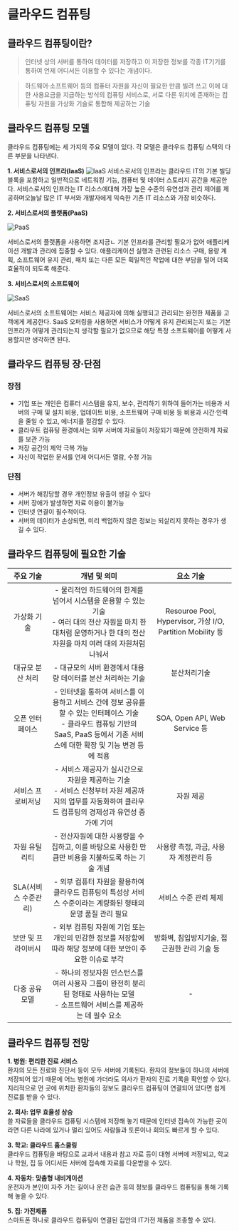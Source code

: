 
# 클라우드 컴퓨팅



## 클라우드 컴퓨팅이란? 

> 인터넷 상의 서버를 통하여 데이터를 저장하고 이 저장한 정보를 각종 IT기기를 통하여 언제
> 어디서든 이용할 수 있다는 개념이다.

> 하드웨어·소프트웨어 등의 컴퓨터 자원을 자신이 필요한 만큼 빌려 쓰고 이에 대한 사용요금을
> 지급하는 방식의 컴퓨팅 서비스로, 서로 다른 위치에 존재하는 컴퓨팅 자원을 가상화 기술로
> 통합해 제공하는 기술





## 클라우드 컴퓨팅 모델  

클라우드 컴퓨팅에는 세 가지의 주요 모델이 있다. 각 모델은 클라우드 컴퓨팅 스택의 다른 부분을 나타낸다.

**1. 서비스로서의 인프라(IaaS)**
![IaaS](https://user-images.githubusercontent.com/50125085/57601823-821e1880-7598-11e9-9c3c-77b28a1afe0a.png)
서비스로서의 인프라는 클라우드 IT의 기본 빌딩 블록을 포함하고 일반적으로 네트워킹 기능, 컴퓨터 및 데이터 스토리지 공간을 제공한다.
서비스로서의 인프라는 IT 리소스에대해 가장 높은 수준의 유연성과 관리 제어를 제공하며오늘날 많은 IT 부서와 개발자에게 익숙한 기존 IT 리소스와 가장 비슷하다.

**2. 서비스로서의 플랫폼(PaaS)**

![PaaS](<https://user-images.githubusercontent.com/50125085/57601920-c01b3c80-7598-11e9-82be-900d348273d4.png>)

서비스로서의 플랫폼을 사용하면 조지긍ㄴ 기본 인프라를 관리할 필요가 없어 애플리케이션 개발과 관리에 집중할 수 있다. 애플리케이션 실행과 관련된 리소스 구매, 용량 계획, 소프트웨어 유지 관리, 패치 또는 다른 모든 획일적인 작업에 대한 부담을 덜어 더욱 효율적이 되도록 해준다.

**3. 서비스로서의 소프트웨어**

![SaaS](<https://user-images.githubusercontent.com/50125085/57601978-e7720980-7598-11e9-9b7f-9dfa0070684f.png>)

서비스로서의 소프트웨어는 서비스 제공자에 의해 실행되고 관리되는 완전한 제품을 고객에게 제공한다. SaaS 오퍼링을 사용하면 서비스가 어떻게 유지 관리되는지 또는 기본 인프라가 어떻게 관리되는지 생각할 필요가 없으므로 해당 특정 소프트웨어를 어떻게 사용할지만 생각하면 된다.





## 클라우드 컴퓨팅 장·단점  

### 장점

- 기업 또는 개인은 컴퓨터 시스템을 유지, 보수, 관리하기 위하여 들어가는 비용과 서버의 구매 및
  설치 비용, 업데이트 비용, 소프트웨어 구매 비용 등 비용과 시간·인력을 줄일 수 있고, 에너지를
  절감할 수 있다.
- 클라우트 컴퓨팅 환경에서는 외부 서버에 자료들이 저장되기 때문에 안전하게 자료를 보관 가능
- 저장 공간의 제약 극복 가능
- 자신이 작업한 문서를 언제 어디서든 열람, 수정 가능

### 단점

- 서버가 해킹당할 경우 개인정보 유출이 생길 수 있다
- 서버 장애가 발생하면 자료 이용이 불가능
- 인터넷 연결이 필수적이다.
- 서버의 데이터가 손상되면, 미리 백업하지 않은 정보는 되살리지 못하는 경우가 생길 수 있다.





## 클라우드 컴퓨팅에 필요한 기술  

|    **주요 기술**     |                       **개념 및 의미**                       |                       **요소 기술**                        |
| :------------------: | :----------------------------------------------------------: | :--------------------------------------------------------: |
|     가상화 기술      | - 물리적인 하드웨어의 한계를 넘어서 시스템을 운용할 수 있는 기술<br>- 여러 대의 전산 자원을 마치 한 대처럼 운영하거나 한 대의 전산자원을 마치 여러 대의 자원처럼 나눠서 | Resouroe Pool, Hypervisor, 가상 I/O, Partition Mobility 등 |
|   대규모 분산 처리   | - 대규모의 서버 환경에서 대용량 데이터를 분산 처리하는 기술  |                        분산처리기술                        |
|   오픈 인터페이스    | - 인터넷을 통하여 서비스를 이용하고 서비스 간에 정보 공유를 할 수 있는 인터페이스 기술<br>- 클라우드 컴퓨팅 기반의 SaaS, PaaS 등에서 기존 서비스에 대한 확장 및 기능 변경 등에 적용 |               SOA, Open API, Web Service 등                |
|  서비스 프로비저닝   | - 서비스 제공자가 실시간으로 자원을 제공하는 기술<br>- 서비스 신청부터 자원 제공까지의 업무를 자동화하여 클라우드 컴퓨팅의 경제성과 유연성 증가에 기여 |                         자원 제공                          |
|    자원 유틸리티     | - 전산자원에 대한 사용량을 수집하고, 이를 바탕으로 사용한 만큼만 비용을 지불하도록 하는 기술 개념 |           사용량 측정, 과금, 사용자 계정관리 등            |
| SLA(서비스 수준관리) | - 외부 컴퓨터 자원을 활용하여 클라우드 컴퓨팅의 특성상 서비스 수준이라는 계량화된 형태의 운영 품질 관리 필요 |                   서비스 수준 관리 체제                    |
|  보안 및 프라이버시  | - 외부 컴퓨팅 자원에 기업 또는 개인의 민감한 정보를 저장함에 따라 해당 정보에 대한 보안이 주요한 이슈로 부각 |        방화벽, 침입방지기술, 접근권한 관리 기술 등         |
|    다중 공유 모델    | - 하나의 정보자원 인스턴스를 여러 사용자 그룹이 완전히 분리된 형태로 사용하는 모델<br>- 소프트웨어 서비스를 제공하는 데 필수 요소 |                             -                              |





## 클라우드 컴퓨팅 전망  

**1. 병원: 편리한 진료 서비스**  
환자의 모든 진료와 진단서 등이 모두 서버에 기록된다. 환자의 정보들이 하나의 서버에 저장되어 있기 때문에 어느 병원에 가더라도 의사가 환자의 진료 기록을 확인할 수 있다. 지리적으로 먼 곳에 위치한 환자들의 정보도 클라우드 컴퓨팅이 연결되어 있다면 쉽게 진료를 받을 수 있다.

**2. 회사: 업무 효율성 상승**  
쓸 자료들을 클라우드 컴퓨팅 시스템에 저장해 놓기 때문에 인터넷 접속이 가능한 곳이라면 다른 나라에 있거나 멀리 있어도 사람들과 토론이나 회의도 빠르게 할 수 있다.

**3. 학교: 클라우드 홈스쿨링**  
클라우드 컴퓨팅을 바탕으로 교과서 내용과 참고 자료 등이 대형 서버에 저장되고, 학교나 학원, 집 등 어디서든 서버에 접속해 자료를 다운받을 수 있다.

**4. 자동차: 맞춤형 내비게이션**  
운전자가 본인이 자주 가는 길이나 운전 습관 등의 정보를 클라우드 컴퓨팅을 통해 기록해 놓을 수 있다.

**5. 집: 가전제품**  
스마트폰 하나로 클라우드 컴퓨팅이 연결된 집안의 IT가전 제품을 조종할 수 있다.
